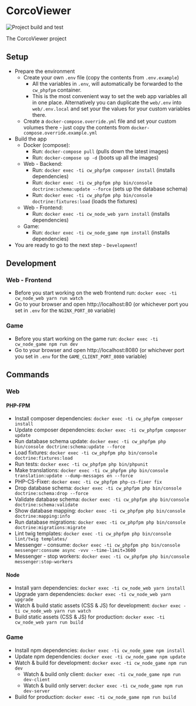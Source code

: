 # CorcoViewer

![Project build and test](https://github.com/bobalazek/corcoviewer/workflows/Project%20build%20and%20test/badge.svg)

The CorcoViewer project


## Setup

* Prepare the environment
  * Create your own `.env` file (copy the contents from `.env.example`)
    * All the variables in `.env`, will automatically be forwarded to the `cw_phpfpm` container.
    * This is the most convenient way to set the web app variables all in one place. Alternatively you can duplicate the `web/.env` into `web/.env.local` and set your the values for your custom variables there.
  * Create a `docker-compose.override.yml` file and set your custom volumes there - just copy the contents from `docker-compose.override.example.yml`
* Build the app
  * Docker (compose):
    * Run: `docker-compose pull` (pulls down the latest images)
    * Run: `docker-compose up -d` (boots up all the images)
  * Web - Backend:
    * Run: `docker exec -ti cw_phpfpm composer install` (installs dependencies)
    * Run: `docker exec -ti cw_phpfpm php bin/console doctrine:schema:update --force` (sets up the database schema)
    * Run: `docker exec -ti cw_phpfpm php bin/console doctrine:fixtures:load` (loads the fixtures)
  * Web - Frontend:
    * Run: `docker exec -ti cw_node_web yarn install` (installs dependencies)
  * Game:
    * Run: `docker exec -ti cw_node_game npm install` (installs dependencies)
* You are ready to go to the next step - `Development`!


## Development

### Web - Frontend

* Before you start working on the web frontend run: `docker exec -ti cw_node_web yarn run watch`
* Go to your browser and open http://localhost:80 (or whichever port you set in `.env` for the `NGINX_PORT_80` variable)

### Game

* Before you start working on the game run: `docker exec -ti cw_node_game npm run dev`
* Go to your browser and open http://localhost:8080 (or whichever port you set in `.env` for the `GAME_CLIENT_PORT_8080` variable)


## Commands

### Web

#### PHP-FPM

* Install composer dependencies: `docker exec -ti cw_phpfpm composer install`
* Update composer dependencies: `docker exec -ti cw_phpfpm composer update`
* Run database schema update: `docker exec -ti cw_phpfpm php bin/console doctrine:schema:update --force`
* Load fixtures: `docker exec -ti cw_phpfpm php bin/console doctrine:fixtures:load`
* Run tests: `docker exec -ti cw_phpfpm php bin/phpunit`
* Make translations: `docker exec -ti cw_phpfpm php bin/console translation:update --dump-messages en --force`
* PHP-CS-Fixer: `docker exec -ti cw_phpfpm php-cs-fixer fix`
* Drop database schema: `docker exec -ti cw_phpfpm php bin/console doctrine:schema:drop --force`
* Validate database schema: `docker exec -ti cw_phpfpm php bin/console doctrine:schema:validate`
* Show database mapping: `docker exec -ti cw_phpfpm php bin/console doctrine:mapping:info`
* Run database migrations: `docker exec -ti cw_phpfpm php bin/console doctrine:migrations:migrate`
* Lint twig templates: `docker exec -ti cw_phpfpm php bin/console lint/twig templates/`
* Messenger - consume: `docker exec -ti cw_phpfpm php bin/console messenger:consume async -vvv --time-limit=3600`
* Messenger - stop workers: `docker exec -ti cw_phpfpm php bin/console messenger:stop-workers`

#### Node

* Install yarn dependencies: `docker exec -ti cw_node_web yarn install`
* Upgrade yarn dependencies: `docker exec -ti cw_node_web yarn upgrade`
* Watch & build static assets (CSS & JS) for development: `docker exec -ti cw_node_web yarn run watch`
* Build static assets (CSS & JS) for production: `docker exec -ti cw_node_web yarn run build`

### Game

* Install npm dependencies: `docker exec -ti cw_node_game npm install`
* Update npm dependencies: `docker exec -ti cw_node_game npm update`
* Watch & build for development: `docker exec -ti cw_node_game npm run dev`
  * Watch & build only client: `docker exec -ti cw_node_game npm run dev-client`
  * Watch & build only server: `docker exec -ti cw_node_game npm run dev-server`
* Build for production: `docker exec -ti cw_node_game npm run build`
